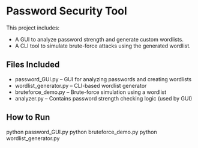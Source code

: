 # Password Security Tool

This project includes:
- A GUI to analyze password strength and generate custom wordlists.
- A CLI tool to simulate brute-force attacks using the generated wordlist.

## Files Included

- password_GUI.py – GUI for analyzing passwords and creating wordlists
- wordlist_generator.py – CLI-based wordlist generator
- bruteforce_demo.py – Brute-force simulation using a wordlist
- analyzer.py – Contains password strength checking logic (used by GUI)

## How to Run

python password_GUI.py
python bruteforce_demo.py
python wordlist_generator.py



